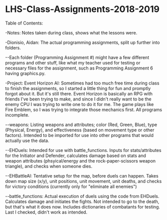 # LHS-Class-Assignments-2018-2019
Table of Contents:

-Notes: Notes taken during class, shows what the lessons were.

-Dionisio, Aidan: The actual programming assignments, split up further into folders.

--Each folder (Programming Assignment #) might have a few different programs and other stuff, like what my teacher used for testing or necessary files for the assignment, such as Programming Assignment 6 having graphics.py.

-Project: Event Horizon AI: Sometimes had too much free time during class to finish the assignments, so I started a little thing for fun and promptly forgot about it. But it's still there. Event Horizon is basically an RPG with friends I've been trying to make, and since I didn't really want to be the enemy CPU I was trying to write one to do it for me. The game plays like Fire Emblem, so I was trying to integrate those mechanics first. All programs incomplete.

--weapons: Listing weapons and attributes; color (Red, Green, Blue), type (Physical, Energy), and effectiveness (based on movement type or other factors). Intended to be imported for use into other programs that would actually use the data.

--EHDuels: Intended for use with battle_functions. Inputs for stats/attributes for the Initiator and Defender, calculates damage based on stats and weapon attributes (phsyical/energy and the rock-paper-scissors weapon triangle), and checks when someone dies.

--EHBattleAI: Tentative setup for the map, before duels can happen. Takes down map size (x/y), unit positions, unit movement, unit deaths, and checks for victory conditions (currently only for "eliminate all enemies")

--battle_functions: Actual execution of duels using the code from EHDuels. Calculates damage and initiates the fights. Not intended to go to the death, but that's what it does now. Includes dictionaries of combatants for testing. Last I checked, didn't work as intended.
